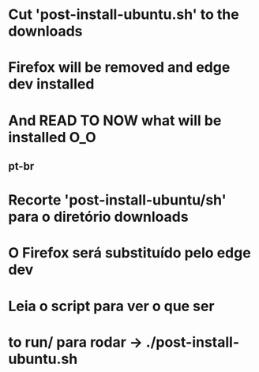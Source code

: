 # Cut 'post-install-ubuntu.sh' to the downloads
# Firefox will be removed and edge dev installed
# And READ TO NOW what will be installed O_O

## pt-br
# Recorte 'post-install-ubuntu/sh' para o diretório downloads
# O Firefox será substituído pelo edge dev
# Leia o script para ver o que ser

# to run/ para rodar -> ./post-install-ubuntu.sh
